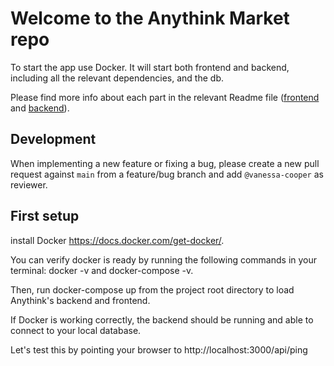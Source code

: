 # Welcome to the Anythink Market repo

To start the app use Docker. It will start both frontend and backend, including all the relevant dependencies, and the db.

Please find more info about each part in the relevant Readme file ([frontend](frontend/readme.md) and [backend](backend/README.md)).

## Development

When implementing a new feature or fixing a bug, please create a new pull request against `main` from a feature/bug branch and add `@vanessa-cooper` as reviewer.

## First setup

install Docker https://docs.docker.com/get-docker/.

You can verify docker is ready by running the following commands in your terminal: docker -v and docker-compose -v.

Then, run docker-compose up from the project root directory to load Anythink's backend and frontend.

If Docker is working correctly, the backend should be running and able to connect to your local database.

Let's test this by pointing your browser to http://localhost:3000/api/ping